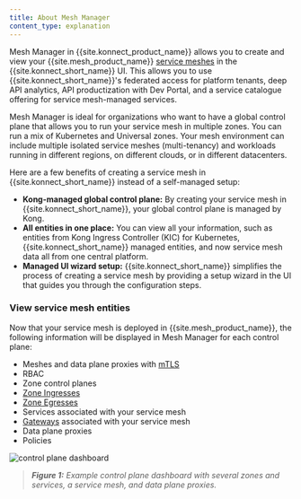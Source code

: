 ```yaml
---
title: About Mesh Manager
content_type: explanation
---
```


Mesh Manager in {{site.konnect_product_name}} allows you to create and view your {{site.mesh_product_name}} [service meshes](/mesh/latest/introduction/what-is-a-service-mesh/) in the {{site.konnect_short_name}} UI. This allows you to use {{site.konnect_short_name}}'s federated access for platform tenants, deep API analytics, API productization with Dev Portal, and a service catalogue offering for service mesh-managed services.  

Mesh Manager is ideal for organizations who want to have a global control plane that allows you to run your service mesh in multiple zones. You can run a mix of Kubernetes and Universal zones. Your mesh environment can include multiple isolated service meshes (multi-tenancy) and workloads running in different regions, on different clouds, or in different datacenters.

Here are a few benefits of creating a service mesh in {{site.konnect_short_name}} instead of a self-managed setup:

* **Kong-managed global control plane:** By creating your service mesh in {{site.konnect_short_name}}, your global control plane is managed by Kong. 
* **All entities in one place:** You can view all your information, such as entities from Kong Ingress Controller (KIC) for Kubernetes, {{site.konnect_short_name}} managed entities, and now service mesh data all from one central platform. 
* **Managed UI wizard setup:** {{site.konnect_short_name}} simplifies the process of creating a service mesh by providing a setup wizard in the UI that guides you through the configuration steps. 

### View service mesh entities

Now that your service mesh is deployed in {{site.mesh_product_name}}, the following information will be displayed in Mesh Manager for each control plane:

* Meshes and data plane proxies with [mTLS](/mesh/latest/policies/mutual-tls/)
* RBAC
* Zone control planes
* [Zone Ingresses](/mesh/latest/explore/zone-ingress/)
* [Zone Egresses](/mesh/latest/explore/zoneegress/)
* Services associated with your service mesh
* [Gateways](/mesh/latest/explore/gateway/) associated with your service mesh
* Data plane proxies
* Policies

![control plane dashboard](/assets/images/docs/konnect/konnect-control-plane-dashboard.png)
> _**Figure 1:** Example control plane dashboard with several zones and services, a service mesh, and data plane proxies._